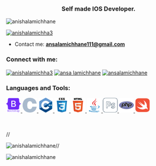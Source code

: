 <h3 align="center">Self made IOS Developer.</h3>

<p align="left"> <img src="https://komarev.com/ghpvc/?username=anishalamichhane&label=Profile%20views&color=0e75b6&style=flat" alt="anishalamichhane" /> </p>

<p align="left"> <a href="https://twitter.com/anishalamichha3" target="blank"><img src="https://img.shields.io/twitter/follow/anishalamichha3?logo=twitter&style=for-the-badge" alt="anishalamichha3" /></a> </p>

- Contact me: **ansalamichhane111@gmail.com**

<h3 align="left">Connect with me:</h3>
<p align="left">
<a href="https://twitter.com/anishalamichha3" target="blank"><img align="center" src="https://cdn.jsdelivr.net/npm/simple-icons@3.0.1/icons/twitter.svg" alt="anishalamichha3" height="30" width="40" /></a>
<a href="https://linkedin.com/in/ansa lamichhane" target="blank"><img align="center" src="https://cdn.jsdelivr.net/npm/simple-icons@3.0.1/icons/linkedin.svg" alt="ansa lamichhane" height="30" width="40" /></a>
<a href="https://instagram.com/ansalamichhane" target="blank"><img align="center" src="https://cdn.jsdelivr.net/npm/simple-icons@3.0.1/icons/instagram.svg" alt="ansalamichhane" height="30" width="40" /></a>
</p>
<h3 align="left">Languages and Tools:</h3>
<p align="left"> <a href="https://getbootstrap.com" target="_blank"> <img src="https://raw.githubusercontent.com/devicons/devicon/master/icons/bootstrap/bootstrap-plain-wordmark.svg" alt="bootstrap" width="40" height="40"/> </a> <a href="https://www.cprogramming.com/" target="_blank"> <img src="https://raw.githubusercontent.com/devicons/devicon/master/icons/c/c-original.svg" alt="c" width="40" height="40"/> </a> <a href="https://www.w3schools.com/cpp/" target="_blank"> <img src="https://raw.githubusercontent.com/devicons/devicon/master/icons/cplusplus/cplusplus-original.svg" alt="cplusplus" width="40" height="40"/> </a> <a href="https://www.w3schools.com/css/" target="_blank"> <img src="https://raw.githubusercontent.com/devicons/devicon/master/icons/css3/css3-original-wordmark.svg" alt="css3" width="40" height="40"/> </a> <a href="https://www.w3.org/html/" target="_blank"> <img src="https://raw.githubusercontent.com/devicons/devicon/master/icons/html5/html5-original-wordmark.svg" alt="html5" width="40" height="40"/> </a> <a href="https://www.java.com" target="_blank"> <img src="https://raw.githubusercontent.com/devicons/devicon/master/icons/java/java-original.svg" alt="java" width="40" height="40"/> </a> <a href="https://www.photoshop.com/en" target="_blank"> <img src="https://raw.githubusercontent.com/devicons/devicon/master/icons/photoshop/photoshop-line.svg" alt="photoshop" width="40" height="40"/> </a> <a href="https://www.php.net" target="_blank"> <img src="https://raw.githubusercontent.com/devicons/devicon/master/icons/php/php-original.svg" alt="php" width="40" height="40"/> </a> <a href="https://developer.apple.com/swift/" target="_blank"> <img src="https://raw.githubusercontent.com/devicons/devicon/master/icons/swift/swift-original.svg" alt="swift" width="40" height="40"/> </a> </p> 
<br> <br>
//<p><img align="left" src="https://github-readme-stats.vercel.app/api/top-langs?username=anishalamichhane&show_icons=true&locale=en&layout=compact" alt="anishalamichhane" /></p> 
//<p><img align="left" src="https://github-readme-stats.vercel.app/api?username=anishalamichhane&show_icons=true&locale=en" alt="anishalamichhane" /> </p>

